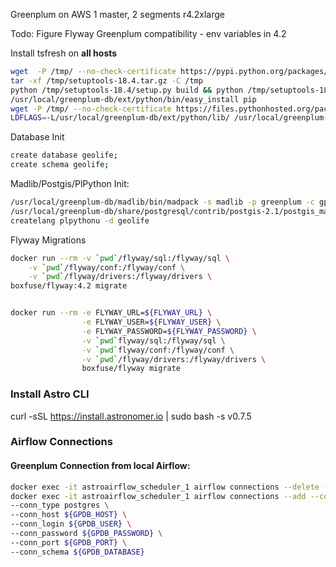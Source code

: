Greenplum on AWS
1 master, 2 segments
r4.2xlarge

Todo:
Figure Flyway Greenplum compatibility
    - env variables in 4.2
 


Install tsfresh on **all hosts**
```bash
wget  -P /tmp/ --no-check-certificate https://pypi.python.org/packages/source/s/setuptools/setuptools-18.4.tar.gz
tar -xf /tmp/setuptools-18.4.tar.gz -C /tmp
python /tmp/setuptools-18.4/setup.py build && python /tmp/setuptools-18.4/setup.py install
/usr/local/greenplum-db/ext/python/bin/easy_install pip
wget -P /tmp/ --no-check-certificate https://files.pythonhosted.org/packages/14/8e/d0b2d72d5c858f763fdec5f7869f9375dbd267a16cff59284f8e1dcde3d0/tsfresh-0.11.0-py2.py3-none-any.whl
LDFLAGS=-L/usr/local/greenplum-db/ext/python/lib/ /usr/local/greenplum-db/ext/python/bin/pip install /tmp/tsfresh-0.11.0-py2.py3-none-any.whl
```

Database Init
```bash
create database geolife;
create schema geolife;
```

Madlib/Postgis/PlPython Init:
```bash
/usr/local/greenplum-db/madlib/bin/madpack -s madlib -p greenplum -c gpadmin@mdw:6432/geolife install
/usr/local/greenplum-db/share/postgresql/contrib/postgis-2.1/postgis_manager.sh geolife install
createlang plpythonu -d geolife
```


Flyway Migrations
```bash
docker run --rm -v `pwd`/flyway/sql:/flyway/sql \
    -v `pwd`/flyway/conf:/flyway/conf \
    -v `pwd`/flyway/drivers:/flyway/drivers \
boxfuse/flyway:4.2 migrate


docker run --rm -e FLYWAY_URL=${FLYWAY_URL} \
                -e FLYWAY_USER=${FLYWAY_USER} \
                -e FLYWAY_PASSWORD=${FLYWAY_PASSWORD} \
                -v `pwd`flyway/sql:/flyway/sql \
                -v `pwd`flyway/conf:/flyway/conf \
                -v `pwd`/flyway/drivers:/flyway/drivers \
                boxfuse/flyway migrate
```


### Install Astro CLI
curl -sSL https://install.astronomer.io | sudo bash -s v0.7.5

### Airflow Connections
#### Greenplum Connection from local Airflow:
```bash
docker exec -it astroairflow_scheduler_1 airflow connections --delete --conn_id gpdb
docker exec -it astroairflow_scheduler_1 airflow connections --add --conn_id gpdb \
--conn_type postgres \
--conn_host ${GPDB_HOST} \
--conn_login ${GPDB_USER} \
--conn_password ${GPDB_PASSWORD} \
--conn_port ${GPDB_PORT} \
--conn_schema ${GPDB_DATABASE}
```
